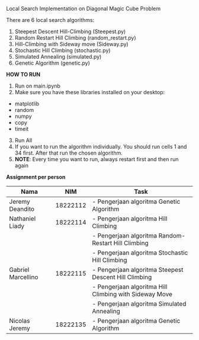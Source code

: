 Local Search Implementation on Diagonal Magic Cube Problem


There are 6 local search algorithms:
1. Steepest Descent Hill-Climbing (Steepest.py)
2. Random Restart Hill Climbing (random_restart.py)
3. Hill-Climbing with Sideway move (Sideway.py)
4. Stochastic Hill Climbing (stochastic.py)
5. Simulated Annealing (simulated.py)
6. Genetic Algorithm (genetic.py)

**HOW TO RUN**
1. Run on main.ipynb
2. Make sure you have these libraries installed on your desktop:
- matplotlib
- random
- numpy
- copy
- timeit
3. Run All
4. If you want to run the algorithm individually. You should run cells 1 and 34 first. After that run the chosen algorithm.
5. **NOTE**: Every time you want to run, always restart first and then run again


**Assignment per person**

| Nama                 | NIM       | Task                                                       |
|----------------------|-----------|--------------------------------------------------------------|
| Jeremy Deandito      | 18222112  | - Pengerjaan algoritma Genetic Algorithm                     |
| Nathaniel Liady      | 18222114  | - Pengerjaan algoritma Hill Climbing                         |
|                      |           | - Pengerjaan algoritma Random-Restart Hill Climbing          |
|                      |           | - Pengerjaan algoritma Stochastic Hill Climbing              |
| Gabriel Marcellino   | 18222115  | - Pengerjaan algoritma Steepest Descent Hill Climbing        |
|                      |           | - Pengerjaan algoritma Hill Climbing with Sideway Move       |
|                      |           | - Pengerjaan algoritma Simulated Annealing                   |
| Nicolas Jeremy       | 18222135  | - Pengerjaan algoritma Genetic Algorithm                     |

  
